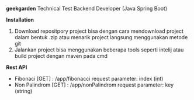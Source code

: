 **geekgarden**
Technical Test Backend Developer (Java Spring Boot)

**Installation**
1. Download repositpory project bisa dengan cara mendownload project dalam bentuk .zip atau menarik project langsung menggunakan metode git
2. Jalankan project bisa menggunakan beberapa tools seperti intelij atau build project dengan maven pada cmd

**Rest API**
- Fibonaci [GET] : /app/fibonacci
  request parameter: index (int)
- Non Palindrom [GET] : /app/nonPalindrom
  request parameter: key (string)
